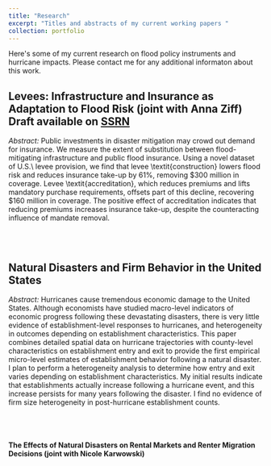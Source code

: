 ```yaml
---
title: "Research"
excerpt: "Titles and abstracts of my current working papers "
collection: portfolio
---
```


Here's some of my current research on flood policy instruments and hurricane impacts. Please contact me for any additional informaton about this work. 

<h2>
Levees: Infrastructure and Insurance as Adaptation to Flood Risk (joint with Anna Ziff) 
  <br>
Draft available on <a href="https://papers.ssrn.com/sol3/papers.cfm?abstract_id=5236211">SSRN</a>
</h2>

<i>Abstract:</i> Public investments in disaster mitigation may crowd out demand for insurance. We measure the extent of substitution between flood-mitigating infrastructure and public flood insurance. Using a novel dataset of U.S.\ levee provision, we find that levee \textit{construction} lowers flood risk and reduces insurance take-up by 61\%, removing \$300 million in coverage. Levee \textit{accreditation}, which reduces premiums and lifts mandatory purchase requirements, offsets part of this decline, recovering \$160 million in coverage. The positive effect of accreditation indicates that reducing premiums increases insurance take-up, despite the counteracting influence of mandate removal.


<br>
<br>

<h2>Natural Disasters and Firm Behavior in the United States </h2>

<i>Abstract:</i> Hurricanes cause tremendous economic damage to the United States. Although economists have studied macro-level indicators of economic progress following these devastating disasters, there is very little evidence of establishment-level responses to hurricanes, and heterogeneity in outcomes depending on establishment characteristics. This paper combines detailed spatial data on hurricane trajectories with county-level characteristics on establishment entry and exit to provide the first empirical micro-level estimates of establishment behavior following a natural disaster. I plan to perform a heterogeneity analysis to determine how entry and exit varies depending on establishment characteristics. My initial results indicate that establishments actually increase following a hurricane event, and this increase persists for many years following the disaster. I find no evidence of firm size heterogeneity in post-hurricane establishment counts.

<br>
<br>

<h4>The Effects of Natural Disasters on Rental Markets and Renter
Migration Decisions (joint with Nicole Karwowski) </h4>
